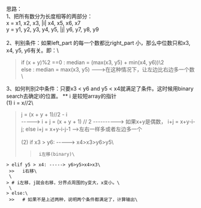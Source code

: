 思路：\
1、把所有数分为长度相等的两部分：\
x = x1, x2, x3, |i|  x4, x5, x6, x7\
y = y1, y2, y3, y4, y5, |j| y6, y7, y8, y9\
\
2、判别条件：如果left_part 的每一个数都比right_part 小，那么中位数只和x3, x4, y5, y6有关。即：\
> if (x + y)%2 ==0 : median = (max(x3, y5) + min(x4, y6))\\2\
> else : median = max(x3, y5) --->在这种情况下，让左边比右边多一个数\

3、如何判别2中条件：只要x3 < y6 and y5 < x4就满足了条件。这时候用binary search去确定i的位置。 ** i 是较短array的指针\
(1)  i = x//2\
 >    j = (x + y + 1)//2 - i\
 >   -----> i + j = (x + y + 1) // 2 ----------> 如果x+y是偶数， i+j = x+y-i-j; else i+j = x+y-i-j-1 -->左右一样多或者左边多一个\
 \
 (2) if x3 > y6: -----> x4>x3>y6>y5\
  >>      i左移(binary)\
    > elif y5 > x4: -----> y6>y5>x4>x3\
     >>   i右移\
     \
    > # i左移，j就会右移，分界点周围的y变大，x变小。\
     \
    > else:\
     >>   # 如果不是上述两种，说明两个条件都满足了，计算输出\
     
